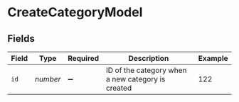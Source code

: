 # CreateCategoryModel


## Fields

| Field                                             | Type                                              | Required                                          | Description                                       | Example                                           |
| ------------------------------------------------- | ------------------------------------------------- | ------------------------------------------------- | ------------------------------------------------- | ------------------------------------------------- |
| `id`                                              | *number*                                          | :heavy_minus_sign:                                | ID of the category when a new category is created | 122                                               |